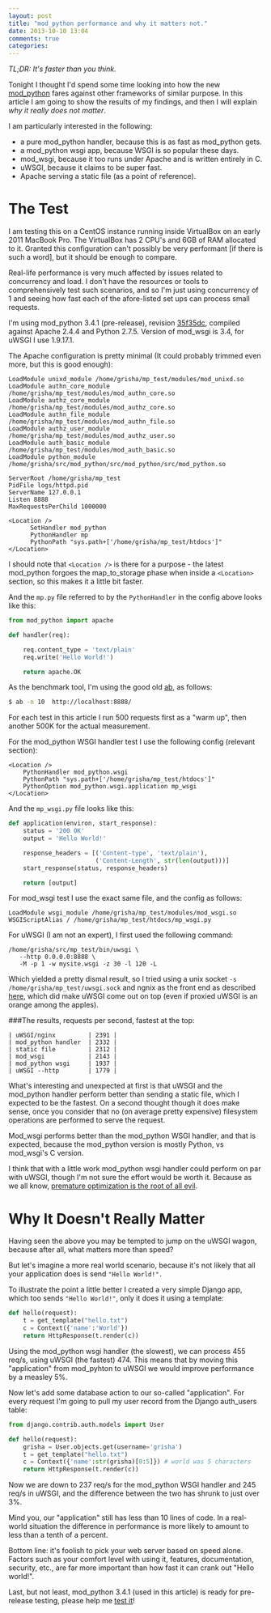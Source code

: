 ```yaml
---
layout: post
title: "mod_python performance and why it matters not."
date: 2013-10-10 13:04
comments: true
categories:
---
```


*TL;DR: It's faster than you think.*

Tonight I thought I'd spend some time looking into how the new
[mod_python](http://www.modpython.org/)
fares against other frameworks of similar purpose. In this article I
am going to show the results of my findings, and then I will explain
*why it really does not matter*.

I am particularly interested in the following:

- a pure mod_python handler, because this is as fast as mod_python gets.
- a mod_python wsgi app, because WSGI is so popular these days.
- mod_wsgi, because it too runs under Apache and is written entirely in C.
- uWSGI, because it claims to be super fast.
- Apache serving a static file (as a point of reference).

# The Test

I am testing this on a CentOS instance running inside VirtualBox on an
early 2011 MacBook Pro. The VirtualBox has 2 CPU's and 6GB of RAM
allocated to it. Granted this configuration can't possibly be very
performant [if there is such a word], but it should be enough to
compare.

Real-life performance is very much affected by issues related to
concurrency and load. I don't have the resources or tools to
comprehensively test such scenarios, and so I'm just using concurrency
of 1 and seeing how fast each of the afore-listed set ups can process
small requests.

I'm using mod_python 3.4.1 (pre-release), revision
[35f35dc](https://github.com/grisha/mod_python/tree/35f35dc2a8d23e92e5c8dc7dccea2a1b6bcc353e),
compiled against Apache 2.4.4 and Python 2.7.5. Version of mod_wsgi is
3.4, for uWSGI I use 1.9.17.1.

The Apache configuration is pretty minimal (It could probably trimmed
even more, but this is good enough):

```
LoadModule unixd_module /home/grisha/mp_test/modules/mod_unixd.so
LoadModule authn_core_module /home/grisha/mp_test/modules/mod_authn_core.so
LoadModule authz_core_module /home/grisha/mp_test/modules/mod_authz_core.so
LoadModule authn_file_module /home/grisha/mp_test/modules/mod_authn_file.so
LoadModule authz_user_module /home/grisha/mp_test/modules/mod_authz_user.so
LoadModule auth_basic_module /home/grisha/mp_test/modules/mod_auth_basic.so
LoadModule python_module /home/grisha/src/mod_python/src/mod_python/src/mod_python.so

ServerRoot /home/grisha/mp_test
PidFile logs/httpd.pid
ServerName 127.0.0.1
Listen 8888
MaxRequestsPerChild 1000000

<Location />
      SetHandler mod_python
      PythonHandler mp
      PythonPath "sys.path+['/home/grisha/mp_test/htdocs']"
</Location>
```

I should note that `<Location />` is there for a purpose - the latest
mod_python forgoes the map_to_storage phase when inside a `<Location>`
section, so this makes it a little bit faster.

And the `mp.py` file referred to by the `PythonHandler` in the config
above looks like this:

```python
from mod_python import apache

def handler(req):

    req.content_type = 'text/plain'
    req.write('Hello World!')

    return apache.OK
```

As the benchmark tool, I'm using the good old
[ab](http://httpd.apache.org/docs/2.4/programs/ab.html), as follows:

```sh
$ ab -n 10  http://localhost:8888/
```

For each test in this article I run 500 requests first as a "warm up",
then another 500K for the actual measurement.

For the mod_python WSGI handler test I use the following config (relevant section):

```
<Location />
    PythonHandler mod_python.wsgi
    PythonPath "sys.path+['/home/grisha/mp_test/htdocs']"
    PythonOption mod_python.wsgi.application mp_wsgi
</Location>
```

And the `mp_wsgi.py` file looks like this:

```python
def application(environ, start_response):
    status = '200 OK'
    output = 'Hello World!'

    response_headers = [('Content-type', 'text/plain'),
                        ('Content-Length', str(len(output)))]
    start_response(status, response_headers)

    return [output]
```

For mod_wsgi test I use the exact same file, and the config as follows:

```
LoadModule wsgi_module /home/grisha/mp_test/modules/mod_wsgi.so
WSGIScriptAlias / /home/grisha/mp_test/htdocs/mp_wsgi.py
```

For uWSGI (I am not an expert), I first used the following command:
```
/home/grisha/src/mp_test/bin/uwsgi \
   --http 0.0.0.0:8888 \
   -M -p 1 -w mysite.wsgi -z 30 -l 120 -L
```

Which yielded a pretty dismal result, so I tried using a unix socket
`-s /home/grisha/mp_test/uwsgi.sock` and ngnix as
the front end as described
[here](http://nichol.as/benchmark-of-python-web-servers), which did
make uWSGI come out on top (even if proxied uWSGI is an orange among
the apples).


###The results, requests per second, fastest at the top:

```
| uWSGI/nginx         | 2391 |
| mod_python handler  | 2332 |
| static file         | 2312 |
| mod_wsgi            | 2143 |
| mod_python wsgi     | 1937 |
| uWSGI --http        | 1779 |
```

What's interesting and unexpected at first is that uWSGI and the
mod_python handler perform better than sending a static file, which I
expected to be the fastest. On a second thought though it does make
sense, once you consider that no (on average pretty expensive)
filesystem operations are performed to serve the request.

Mod_wsgi performs better than the mod_python WSGI handler, and that is
expected, because the mod_python version is mostly Python, vs
mod_wsgi's C version.

I think that with a little work mod_python wsgi handler could perform
on par with uWSGI, though I'm not sure the effort would be worth
it. Because as we all know,
[premature optimization is the root of all evil](http://en.wikiquote.org/wiki/Donald_Knuth#Computer_Programming_as_an_Art_.281974.29).

# Why It Doesn't Really Matter

Having seen the above you may be tempted to jump on the uWSGI wagon,
because after all, what matters more than speed?

But let's imagine a more real world scenario, because it's not likely
that all your application does is send `"Hello World!".`

To illustrate the point a little better I created a very simple Django
app, which too sends `"Hello World!"`, only it does it using a template:

```python
def hello(request):
    t = get_template("hello.txt")
    c = Context({'name':'World'})
    return HttpResponse(t.render(c))
```

Using the mod_python wsgi handler (the slowest), we can process 455
req/s, using uWSGI (the fastest) 474. This means that by moving this
"application" from mod_pyhton to uWSGI we would improve performance by
a measley 5%.

Now let's add some database action to our so-called "application". For
every request I'm going to pull my user record from the Django
auth_users table:

```python
from django.contrib.auth.models import User

def hello(request):
    grisha = User.objects.get(username='grisha')
    t = get_template("hello.txt")
    c = Context({'name':str(grisha)[0:5]}) # world was 5 characters
    return HttpResponse(t.render(c))
```

Now we are down to 237 req/s for the mod_python WSGI handler and 245
req/s in uWSGI, and the difference between the two has shrunk to just
over 3%.

Mind you, our "application" still has less than 10 lines of code. In a
real-world situation the difference in performance is more likely to
amount to less than a tenth of a percent.

Bottom line: it's foolish to pick your web server based on speed
alone. Factors such as your comfort level with using it, features,
documentation, security, etc., are far more important than how fast it
can crank out "Hello world!".

Last, but not least, mod_python 3.4.1 (used in this article) is
ready for pre-release testing, please help me [test it](https://github.com/grisha/mod_python/issues/8)!

